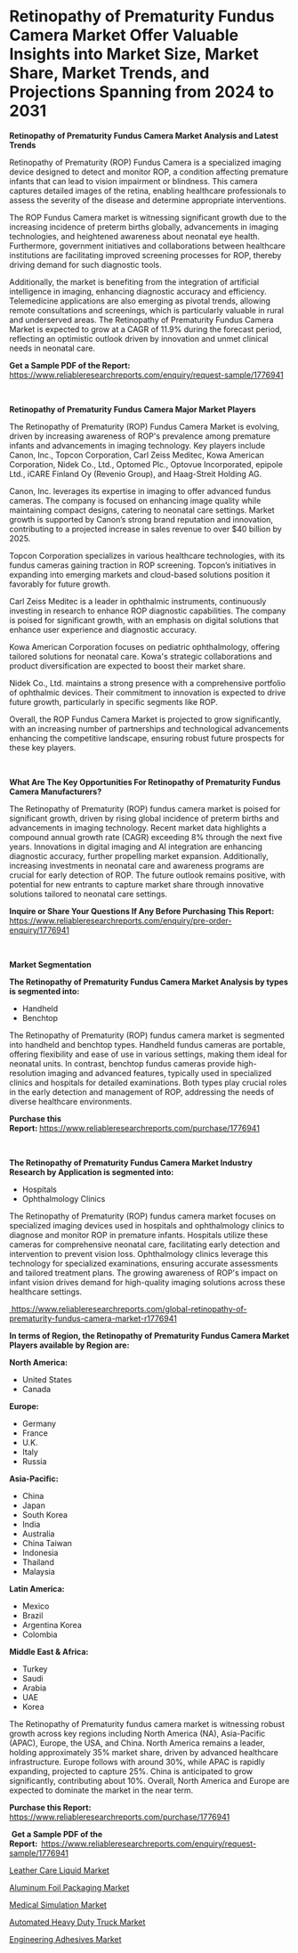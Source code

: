<p><h1>Retinopathy of Prematurity Fundus Camera Market Offer Valuable Insights into Market Size, Market Share, Market Trends, and Projections Spanning from 2024 to 2031</h1></p><p><strong>Retinopathy of Prematurity Fundus Camera Market Analysis and Latest Trends</strong></p>
<p><p>Retinopathy of Prematurity (ROP) Fundus Camera is a specialized imaging device designed to detect and monitor ROP, a condition affecting premature infants that can lead to vision impairment or blindness. This camera captures detailed images of the retina, enabling healthcare professionals to assess the severity of the disease and determine appropriate interventions. </p><p>The ROP Fundus Camera market is witnessing significant growth due to the increasing incidence of preterm births globally, advancements in imaging technologies, and heightened awareness about neonatal eye health. Furthermore, government initiatives and collaborations between healthcare institutions are facilitating improved screening processes for ROP, thereby driving demand for such diagnostic tools.</p><p>Additionally, the market is benefiting from the integration of artificial intelligence in imaging, enhancing diagnostic accuracy and efficiency. Telemedicine applications are also emerging as pivotal trends, allowing remote consultations and screenings, which is particularly valuable in rural and underserved areas. The Retinopathy of Prematurity Fundus Camera Market is expected to grow at a CAGR of 11.9% during the forecast period, reflecting an optimistic outlook driven by innovation and unmet clinical needs in neonatal care.</p></p>
<p><strong>Get a Sample PDF of the Report:&nbsp;</strong> <a href="https://www.reliableresearchreports.com/enquiry/request-sample/1776941?utm_campaign=28&utm_medium=2&utm_source=Github&utm_content=ia&utm_term=20122024&utm_id=retinopathy-of-prematurity-fundus-camera">https://www.reliableresearchreports.com/enquiry/request-sample/1776941</a></p>
<p>&nbsp;</p>
<p><strong>Retinopathy of Prematurity Fundus Camera Major Market Players</strong></p>
<p><p>The Retinopathy of Prematurity (ROP) Fundus Camera Market is evolving, driven by increasing awareness of ROP's prevalence among premature infants and advancements in imaging technology. Key players include Canon, Inc., Topcon Corporation, Carl Zeiss Meditec, Kowa American Corporation, Nidek Co., Ltd., Optomed Plc., Optovue Incorporated, epipole Ltd., iCARE Finland Oy (Revenio Group), and Haag-Streit Holding AG.</p><p>Canon, Inc. leverages its expertise in imaging to offer advanced fundus cameras. The company is focused on enhancing image quality while maintaining compact designs, catering to neonatal care settings. Market growth is supported by Canon’s strong brand reputation and innovation, contributing to a projected increase in sales revenue to over $40 billion by 2025.</p><p>Topcon Corporation specializes in various healthcare technologies, with its fundus cameras gaining traction in ROP screening. Topcon’s initiatives in expanding into emerging markets and cloud-based solutions position it favorably for future growth.</p><p>Carl Zeiss Meditec is a leader in ophthalmic instruments, continuously investing in research to enhance ROP diagnostic capabilities. The company is poised for significant growth, with an emphasis on digital solutions that enhance user experience and diagnostic accuracy.</p><p>Kowa American Corporation focuses on pediatric ophthalmology, offering tailored solutions for neonatal care. Kowa's strategic collaborations and product diversification are expected to boost their market share.</p><p>Nidek Co., Ltd. maintains a strong presence with a comprehensive portfolio of ophthalmic devices. Their commitment to innovation is expected to drive future growth, particularly in specific segments like ROP.</p><p>Overall, the ROP Fundus Camera Market is projected to grow significantly, with an increasing number of partnerships and technological advancements enhancing the competitive landscape, ensuring robust future prospects for these key players.</p></p>
<p>&nbsp;</p>
<p><strong>What Are The Key Opportunities For Retinopathy of Prematurity Fundus Camera Manufacturers?</strong></p>
<p><p>The Retinopathy of Prematurity (ROP) fundus camera market is poised for significant growth, driven by rising global incidence of preterm births and advancements in imaging technology. Recent market data highlights a compound annual growth rate (CAGR) exceeding 8% through the next five years. Innovations in digital imaging and AI integration are enhancing diagnostic accuracy, further propelling market expansion. Additionally, increasing investments in neonatal care and awareness programs are crucial for early detection of ROP. The future outlook remains positive, with potential for new entrants to capture market share through innovative solutions tailored to neonatal care settings.</p></p>
<p><strong>Inquire or Share Your Questions If Any Before Purchasing This Report:</strong> <a href="https://www.reliableresearchreports.com/enquiry/pre-order-enquiry/1776941?utm_campaign=28&utm_medium=2&utm_source=Github&utm_content=ia&utm_term=20122024&utm_id=retinopathy-of-prematurity-fundus-camera">https://www.reliableresearchreports.com/enquiry/pre-order-enquiry/1776941</a></p>
<p>&nbsp;</p>
<p><strong>Market Segmentation</strong></p>
<p><strong>The Retinopathy of Prematurity Fundus Camera Market Analysis by types is segmented into:</strong></p>
<p><ul><li>Handheld</li><li>Benchtop</li></ul></p>
<p><p>The Retinopathy of Prematurity (ROP) fundus camera market is segmented into handheld and benchtop types. Handheld fundus cameras are portable, offering flexibility and ease of use in various settings, making them ideal for neonatal units. In contrast, benchtop fundus cameras provide high-resolution imaging and advanced features, typically used in specialized clinics and hospitals for detailed examinations. Both types play crucial roles in the early detection and management of ROP, addressing the needs of diverse healthcare environments.</p></p>
<p><strong>Purchase this Report:&nbsp;</strong><a href="https://www.reliableresearchreports.com/purchase/1776941?utm_campaign=28&utm_medium=2&utm_source=Github&utm_content=ia&utm_term=20122024&utm_id=retinopathy-of-prematurity-fundus-camera">https://www.reliableresearchreports.com/purchase/1776941</a></p>
<p>&nbsp;</p>
<p><strong>The Retinopathy of Prematurity Fundus Camera Market Industry Research by Application is segmented into:</strong></p>
<p><ul><li>Hospitals</li><li>Ophthalmology Clinics</li></ul></p>
<p><p>The Retinopathy of Prematurity (ROP) fundus camera market focuses on specialized imaging devices used in hospitals and ophthalmology clinics to diagnose and monitor ROP in premature infants. Hospitals utilize these cameras for comprehensive neonatal care, facilitating early detection and intervention to prevent vision loss. Ophthalmology clinics leverage this technology for specialized examinations, ensuring accurate assessments and tailored treatment plans. The growing awareness of ROP's impact on infant vision drives demand for high-quality imaging solutions across these healthcare settings.</p></p>
<p><a href="https://www.reliableresearchreports.com/global-retinopathy-of-prematurity-fundus-camera-market-r1776941?utm_campaign=28&utm_medium=2&utm_source=Github&utm_content=ia&utm_term=20122024&utm_id=retinopathy-of-prematurity-fundus-camera">&nbsp;https://www.reliableresearchreports.com/global-retinopathy-of-prematurity-fundus-camera-market-r1776941</a></p>
<p><strong>In terms of Region, the Retinopathy of Prematurity Fundus Camera Market Players available by Region are:</strong></p>
<p>
    <p> <strong> North America: </strong>
        <ul>
            <li>United States</li>
            <li>Canada</li>
        </ul>
        </p> 
    <p> <strong> Europe: </strong>
        <ul>
            <li>Germany</li>
            <li>France</li>
            <li>U.K.</li>
            <li>Italy</li>
            <li>Russia</li>
        </ul>
        </p> 
    <p> <strong> Asia-Pacific: </strong>
        <ul>
            <li>China</li>
            <li>Japan</li>
            <li>South Korea</li>
            <li>India</li>
            <li>Australia</li>
            <li>China Taiwan</li>
            <li>Indonesia</li>
            <li>Thailand</li>
            <li>Malaysia</li>
        </ul>
        </p> 
    <p> <strong> Latin America: </strong>
        <ul>
            <li>Mexico</li>
            <li>Brazil</li>
            <li>Argentina Korea</li>
            <li>Colombia</li>
        </ul>
        </p> 
    <p> <strong> Middle East & Africa: </strong>
        <ul>
            <li>Turkey</li>
            <li>Saudi</li>
            <li>Arabia</li>
            <li>UAE</li>
            <li>Korea</li>
        </ul>
    </p>
    </p>
<p><p>The Retinopathy of Prematurity fundus camera market is witnessing robust growth across key regions including North America (NA), Asia-Pacific (APAC), Europe, the USA, and China. North America remains a leader, holding approximately 35% market share, driven by advanced healthcare infrastructure. Europe follows with around 30%, while APAC is rapidly expanding, projected to capture 25%. China is anticipated to grow significantly, contributing about 10%. Overall, North America and Europe are expected to dominate the market in the near term.</p></p>
<p><strong>Purchase this Report: </strong><a href="https://www.reliableresearchreports.com/purchase/1776941?utm_campaign=28&utm_medium=2&utm_source=Github&utm_content=ia&utm_term=20122024&utm_id=retinopathy-of-prematurity-fundus-camera">https://www.reliableresearchreports.com/purchase/1776941</a></p>
<p>&nbsp;<strong>Get a Sample PDF of the Report:&nbsp;&nbsp;</strong><a href="https://www.reliableresearchreports.com/enquiry/request-sample/1776941?utm_campaign=28&utm_medium=2&utm_source=Github&utm_content=ia&utm_term=20122024&utm_id=retinopathy-of-prematurity-fundus-camera">https://www.reliableresearchreports.com/enquiry/request-sample/1776941</a></p>
<p><strong></strong></p>
<p><p><a href="https://github.com/rileymgdorcas/Market-Research-Report-List-1/blob/main/leather-care-liquid-market.md?utm_campaign=28&utm_medium=2&utm_source=Github&utm_content=ia&utm_term=20122024&utm_id=retinopathy-of-prematurity-fundus-camera">Leather Care Liquid Market</a></p><p><a href="https://www.linkedin.com/pulse/analyzing-aluminum-foil-packaging-market-growth-revenue-kdy7e?utm_campaign=28&utm_medium=2&utm_source=Github&utm_content=ia&utm_term=20122024&utm_id=retinopathy-of-prematurity-fundus-camera">Aluminum Foil Packaging Market</a></p><p><a href="https://www.linkedin.com/pulse/medical-simulation-market-size-type-product-global-industry-afi8f?utm_campaign=28&utm_medium=2&utm_source=Github&utm_content=ia&utm_term=20122024&utm_id=retinopathy-of-prematurity-fundus-camera">Medical Simulation Market</a></p><p><a href="https://github.com/lehumiston1971679/Market-Research-Report-List-1/blob/main/automated-heavy-duty-truck-market.md?utm_campaign=28&utm_medium=2&utm_source=Github&utm_content=ia&utm_term=20122024&utm_id=retinopathy-of-prematurity-fundus-camera">Automated Heavy Duty Truck Market</a></p><p><a href="https://www.linkedin.com/pulse/forecast-of124-cagr-study-engineering-adhesives-market-analysis-pwdpe?utm_campaign=28&utm_medium=2&utm_source=Github&utm_content=ia&utm_term=20122024&utm_id=retinopathy-of-prematurity-fundus-camera">Engineering Adhesives Market</a></p></p>